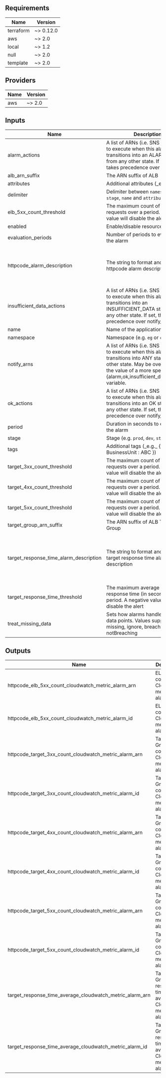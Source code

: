 ## Requirements

| Name | Version |
|------|---------|
| terraform | ~> 0.12.0 |
| aws | ~> 2.0 |
| local | ~> 1.2 |
| null | ~> 2.0 |
| template | ~> 2.0 |

## Providers

| Name | Version |
|------|---------|
| aws | ~> 2.0 |

## Inputs

| Name | Description | Type | Default | Required |
|------|-------------|------|---------|:--------:|
| alarm\_actions | A list of ARNs (i.e. SNS Topic ARN) to execute when this alarm transitions into an ALARM state from any other state.  If set, this list takes precedence over notify\_arns | `list(string)` | <pre>[<br>  ""<br>]</pre> | no |
| alb\_arn\_suffix | The ARN suffix of ALB | `string` | n/a | yes |
| attributes | Additional attributes (\_e.g.\_ "1") | `list(string)` | `[]` | no |
| delimiter | Delimiter between `namespace`, `stage`, `name` and `attributes` | `string` | `"-"` | no |
| elb\_5xx\_count\_threshold | The maximum count of ELB 5XX requests over a period. A negative value will disable the alert | `number` | `25` | no |
| enabled | Enable/disable resources creation | `bool` | `true` | no |
| evaluation\_periods | Number of periods to evaluate for the alarm | `number` | `1` | no |
| httpcode\_alarm\_description | The string to format and use as the httpcode alarm description | `string` | `"HTTPCode %v count for %v over %v last %d minute(s) over %v period(s)"` | no |
| insufficient\_data\_actions | A list of ARNs (i.e. SNS Topic ARN) to execute when this alarm transitions into an INSUFFICIENT\_DATA state from any other state. If set, this list takes precedence over notify\_arns | `list(string)` | <pre>[<br>  ""<br>]</pre> | no |
| name | Name of the application | `string` | n/a | yes |
| namespace | Namespace (e.g. `eg` or `cp`) | `string` | `""` | no |
| notify\_arns | A list of ARNs (i.e. SNS Topic ARN) to execute when this alarm transitions into ANY state from any other state. May be overridden by the value of a more specific {alarm,ok,insufficient\_data}\_actions variable. | `list(string)` | <pre>[<br>  ""<br>]</pre> | no |
| ok\_actions | A list of ARNs (i.e. SNS Topic ARN) to execute when this alarm transitions into an OK state from any other state. If set, this list takes precedence over notify\_arns | `list(string)` | <pre>[<br>  ""<br>]</pre> | no |
| period | Duration in seconds to evaluate for the alarm | `number` | `300` | no |
| stage | Stage (e.g. `prod`, `dev`, `staging`) | `string` | `""` | no |
| tags | Additional tags (\_e.g.\_ { BusinessUnit : ABC }) | `map(string)` | `{}` | no |
| target\_3xx\_count\_threshold | The maximum count of 3XX requests over a period. A negative value will disable the alert | `number` | `25` | no |
| target\_4xx\_count\_threshold | The maximum count of 4XX requests over a period. A negative value will disable the alert | `number` | `25` | no |
| target\_5xx\_count\_threshold | The maximum count of 5XX requests over a period. A negative value will disable the alert | `number` | `25` | no |
| target\_group\_arn\_suffix | The ARN suffix of ALB Target Group | `string` | n/a | yes |
| target\_response\_time\_alarm\_description | The string to format and use as the target response time alarm description | `string` | `"Target Response Time average for %v over %v last %d minute(s) over %v period(s)"` | no |
| target\_response\_time\_threshold | The maximum average target response time (in seconds) over a period. A negative value will disable the alert | `number` | `0.5` | no |
| treat\_missing\_data | Sets how alarms handle missing data points. Values supported: missing, ignore, breaching and notBreaching | `string` | `"missing"` | no |

## Outputs

| Name | Description |
|------|-------------|
| httpcode\_elb\_5xx\_count\_cloudwatch\_metric\_alarm\_arn | ELB 5xx count CloudWatch metric alarm ARN |
| httpcode\_elb\_5xx\_count\_cloudwatch\_metric\_alarm\_id | ELB 5xx count CloudWatch metric alarm ID |
| httpcode\_target\_3xx\_count\_cloudwatch\_metric\_alarm\_arn | Target Group 3xx count CloudWatch metric alarm ARN |
| httpcode\_target\_3xx\_count\_cloudwatch\_metric\_alarm\_id | Target Group 3xx count CloudWatch metric alarm ID |
| httpcode\_target\_4xx\_count\_cloudwatch\_metric\_alarm\_arn | Target Group 4xx count CloudWatch metric alarm ARN |
| httpcode\_target\_4xx\_count\_cloudwatch\_metric\_alarm\_id | Target Group 4xx count CloudWatch metric alarm ID |
| httpcode\_target\_5xx\_count\_cloudwatch\_metric\_alarm\_arn | Target Group 5xx count CloudWatch metric alarm ARN |
| httpcode\_target\_5xx\_count\_cloudwatch\_metric\_alarm\_id | Target Group 5xx count CloudWatch metric alarm ID |
| target\_response\_time\_average\_cloudwatch\_metric\_alarm\_arn | Target Group response time average CloudWatch metric alarm ARN |
| target\_response\_time\_average\_cloudwatch\_metric\_alarm\_id | Target Group response time average CloudWatch metric alarm ID |

